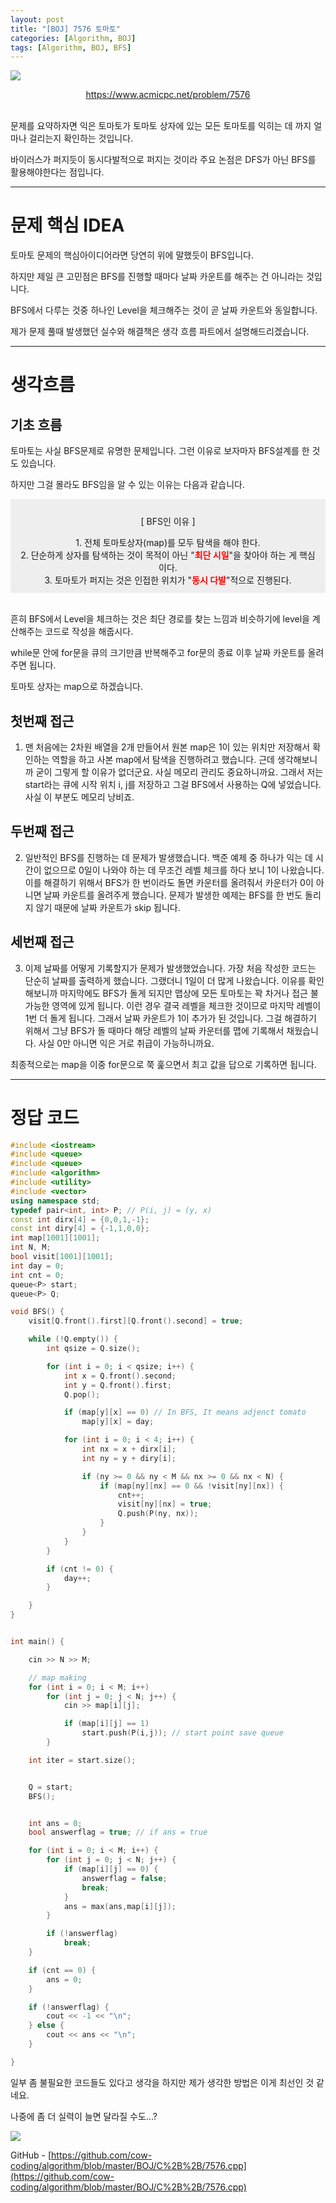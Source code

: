 ```yaml
---
layout: post
title: "[BOJ] 7576 토마토"
categories: [Algorithm, BOJ]
tags: [Algorithm, BOJ, BFS]
---
```

 
![](/image/BOJ/7576/7576.png)  

<center markdown="1"><a href="https://www.acmicpc.net/problem/7576">https://www.acmicpc.net/problem/7576</a></center><br>

문제를 요약하자면 익은 토마토가 토마토 상자에 있는 모든 토마토를 익히는 데 까지 얼마나 걸리는지 확인하는 것입니다.

바이러스가 퍼지듯이 동시다발적으로 퍼지는 것이라 주요 논점은 DFS가 아닌 BFS를 활용해야한다는 점입니다.

---

# 문제 핵심 IDEA

토마토 문제의 핵심아이디어라면 당연히 위에 말했듯이 BFS입니다.

하지만 제일 큰 고민점은 BFS를 진행할 때마다 날짜 카운트를 해주는 건 아니라는 것입니다.

BFS에서 다루는 것중 하나인 Level을 체크해주는 것이 곧 날짜 카운트와 동일합니다.

제가 문제 풀때 발생했던 실수와 해결책은 생각 흐름 파트에서 설명해드리겠습니다.

---

# 생각흐름
## 기초 흐름

토마토는 사실 BFS문제로 유명한 문제입니다. 그런 이유로 보자마자 BFS설계를 한 것도 있습니다.

하지만 그걸 몰라도 BFS임을 알 수 있는 이유는 다음과 같습니다.

<div class="txc-textbox" style="border: 1px solid #eeeeee; background-color: #eeeeee; padding: 10px;" markdown="1">
<p style="text-align: center;">[ BFS인 이유 ]</p>
<center>1. 전체 토마토상자(map)를 모두 탐색을 해야 한다.<br>
2. 단순하게 상자를 탐색하는 것이 목적이 아닌 "<b><span style="color:red">최단 시일</span></b>"을 찾아야 하는 게 핵심이다.<br>
3. 토마토가 퍼지는 것은 인접한 위치가 "<b><span style="color:red">동시 다발</span></b>"적으로 진행된다.<br></center>
</div>
<br>

흔히 BFS에서 Level을 체크하는 것은 최단 경로를 찾는 느낌과 비슷하기에 level을 계산해주는 코드로 작성을 해줍시다.

while문 안에 for문을 큐의 크기만큼 반복해주고 for문의 종료 이후 날짜 카운트를 올려주면 됩니다.

토마토 상자는 map으로 하겠습니다.

## 첫번째 접근

1. 맨 처음에는 2차원 배열을 2개 만들어서 원본 map은 1이 있는 위치만 저장해서 확인하는 역할을 하고 사본 map에서 탐색을 진행하려고 했습니다.
근데 생각해보니까 굳이 그렇게 할 이유가 없더군요. 사실 메모리 관리도 중요하니까요.
그래서 저는 start라는 큐에 시작 위치 i, j를 저장하고 그걸 BFS에서 사용하는 Q에 넣었습니다.
사실 이 부분도 메모리 낭비죠.

## 두번째 접근

2. 일반적인 BFS를 진행하는 데 문제가 발생했습니다.
백준 예제 중 하나가 익는 데 시간이 없으므로 0일이 나와야 하는 데 무조건 레벨 체크를 하다 보니 1이 나왔습니다.
이를 해결하기 위해서 BFS가 한 번이라도 돌면 카운터를 올려줘서 카운터가 0이 아니면 날짜 카운트를 올려주게 했습니다.
문제가 발생한 예제는 BFS를 한 번도 돌리지 않기 때문에 날짜 카운트가 skip 됩니다.

## 세번째 접근

3. 이제 날짜를 어떻게 기록할지가 문제가 발생했었습니다.
가장 처음 작성한 코드는 단순히 날짜를 출력하게 했습니다. 그랬더니 1일이 더 많게 나왔습니다.
이유를 확인해보니까 마지막에도 BFS가 돌게 되지만 맵상에 모든 토마토는 꽉 차거나 접근 불가능한 영역에 있게 됩니다.
이런 경우 결국 레벨을 체크한 것이므로 마지막 레벨이 1번 더 돌게 됩니다. 그래서 날짜 카운트가 1이 추가가 된 것입니다.
그걸 해결하기 위해서 그냥 BFS가 돌 때마다 해당 레벨의 날짜 카운터를 맵에 기록해서 채웠습니다.
사실 0만 아니면 익은 거로 취급이 가능하니까요.

최종적으로는 map을 이중 for문으로 쭉 훑으면서 최고 값을 답으로 기록하면 됩니다.

---

# 정답 코드

```cpp
#include <iostream>
#include <queue>
#include <queue>
#include <algorithm>
#include <utility>
#include <vector>
using namespace std;
typedef pair<int, int> P; // P(i, j) = (y, x)
const int dirx[4] = {0,0,1,-1};
const int diry[4] = {-1,1,0,0};
int map[1001][1001];
int N, M;
bool visit[1001][1001];
int day = 0;
int cnt = 0;
queue<P> start;
queue<P> Q;

void BFS() {
    visit[Q.front().first][Q.front().second] = true;

    while (!Q.empty()) {
        int qsize = Q.size();

        for (int i = 0; i < qsize; i++) {
            int x = Q.front().second;
            int y = Q.front().first;
            Q.pop();

            if (map[y][x] == 0) // In BFS, It means adjenct tomato
                map[y][x] = day;

            for (int i = 0; i < 4; i++) {
                int nx = x + dirx[i];
                int ny = y + diry[i];

                if (ny >= 0 && ny < M && nx >= 0 && nx < N) {
                    if (map[ny][nx] == 0 && !visit[ny][nx]) {
                        cnt++;
                        visit[ny][nx] = true;
                        Q.push(P(ny, nx));
                    }
                }
            }
        }

        if (cnt != 0) {
            day++;
        }

    }
}


int main() {

    cin >> N >> M;

    // map making
    for (int i = 0; i < M; i++)
        for (int j = 0; j < N; j++) {
            cin >> map[i][j];

            if (map[i][j] == 1)
                start.push(P(i,j)); // start point save queue
        }

    int iter = start.size();


    Q = start;
    BFS();


    int ans = 0;
    bool answerflag = true; // if ans = true

    for (int i = 0; i < M; i++) {
        for (int j = 0; j < N; j++) {
            if (map[i][j] == 0) {
                answerflag = false;
                break;
            }
            ans = max(ans,map[i][j]);
        }

        if (!answerflag)
            break;
    }

    if (cnt == 0) {
        ans = 0;
    }

    if (!answerflag) {
        cout << -1 << "\n";
    } else {
        cout << ans << "\n";
    }

}
```

일부 좀 불필요한 코드들도 있다고 생각을 하지만 제가 생각한 방법은 이게 최선인 것 같네요.

나중에 좀 더 실력이 늘면 달라질 수도...?

![](/image/BOJ/7576/result.png)

GitHub - [https://github.com/cow-coding/algorithm/blob/master/BOJ/C%2B%2B/7576.cpp](https://github.com/cow-coding/algorithm/blob/master/BOJ/C%2B%2B/7576.cpp)
